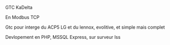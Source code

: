 GTC KaDelta

En Modbus TCP

Gtc pour interge du ACP5 LG et du lennox, evolitive, et simple mais complet

Devlopement en PHP, MSSQL Express, sur surveur Iss
